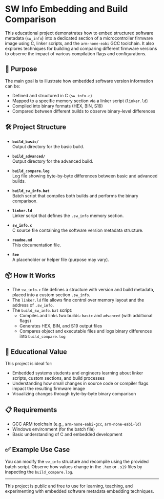 # SW Info Embedding and Build Comparison

This educational project demonstrates how to embed structured software metadata (`sw_info`) into a dedicated section of a microcontroller firmware image using C, linker scripts, and the `arm-none-eabi` GCC toolchain. It also explores techniques for building and comparing different firmware versions to observe the impact of various compilation flags and configurations.

## 🧾 Purpose

The main goal is to illustrate how embedded software version information can be:
- Defined and structured in C (`sw_info.c`)
- Mapped to a specific memory section via a linker script (`linker.ld`)
- Compiled into binary formats (HEX, BIN, S19)
- Compared between different builds to observe binary-level differences

## 🛠 Project Structure

- **`build_basic/`**  
  Output directory for the basic build.

- **`build_advanced/`**  
  Output directory for the advanced build.

- **`build_compare.log`**  
  Log file showing byte-by-byte differences between basic and advanced builds.

- **`build_sw_info.bat`**  
  Batch script that compiles both builds and performs the binary comparison.

- **`linker.ld`**  
  Linker script that defines the `.sw_info` memory section.

- **`sw_info.c`**  
  C source file containing the software version metadata structure.

- **`readme.md`**  
  This documentation file.

- **`See`**  
  A placeholder or helper file (purpose may vary).

## 📦 How It Works

- The `sw_info.c` file defines a structure with version and build metadata, placed into a custom section `.sw_info`.
- The `linker.ld` file allows fine control over memory layout and the address of `.sw_info`.
- The `build_sw_info.bat` script:
  - Compiles and links two builds: `basic` and `advanced` (with additional flags)
  - Generates HEX, BIN, and S19 output files
  - Compares object and executable files and logs binary differences into `build_compare.log`

## 🧪 Educational Value

This project is ideal for:
- Embedded systems students and engineers learning about linker scripts, custom sections, and build processes
- Understanding how small changes in source code or compiler flags impact the resulting firmware image
- Visualizing changes through byte-by-byte binary comparison

## 📋 Requirements

- GCC ARM toolchain (e.g., `arm-none-eabi-gcc`, `arm-none-eabi-ld`)
- Windows environment (for the batch file)
- Basic understanding of C and embedded development

## ✅ Example Use Case

You can modify the `sw_info` structure and recompile using the provided batch script. Observe how values change in the `.hex` or `.s19` files by inspecting the `build_compare.log`.

---

This project is public and free to use for learning, teaching, and experimenting with embedded software metadata embedding techniques.
